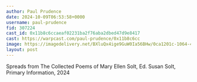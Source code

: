 ```yaml
---
author: Paul Prudence
date: 2024-10-09T06:53:58+0000
username: paul-prudence
fid: 307224
cast_id: 0x11b8c6ccaeaf02231ba2f76aba2dbed47d9e8417
cast: https://warpcast.com/paul-prudence/0x11b8c6cc
image: https://imagedelivery.net/BXluQx4ige9GuW0Ia56BHw/0ca1201c-1064-4e84-1243-a261b7006000/original
layout: post
---
```

Spreads from The Collected Poems of Mary Ellen Solt, Ed. Susan Solt, Primary Information, 2024  

<img src='https://imagedelivery.net/BXluQx4ige9GuW0Ia56BHw/0ca1201c-1064-4e84-1243-a261b7006000/original' alt='' referrerpolicy='no-referrer'/>
<img src='https://imagedelivery.net/BXluQx4ige9GuW0Ia56BHw/66234879-5f60-4932-7107-634cfa038a00/original' alt='' referrerpolicy='no-referrer'/>